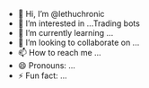 - 👋 Hi, I’m @lethuchronic
- 👀 I’m interested in ...Trading bots
- 🌱 I’m currently learning ...
- 💞️ I’m looking to collaborate on ...
- 📫 How to reach me ...
- 😄 Pronouns: ...
- ⚡ Fun fact: ...

<!---
lethuchronic/lethuchronic is a ✨ special ✨ repository because its `README.md` (this file) appears on your GitHub profile.
You can click the Preview link to take a look at your changes.
--->
